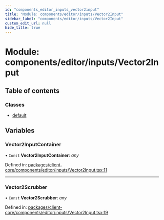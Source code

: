 ```yaml
---
id: "components_editor_inputs_vector2input"
title: "Module: components/editor/inputs/Vector2Input"
sidebar_label: "components/editor/inputs/Vector2Input"
custom_edit_url: null
hide_title: true
---
```


# Module: components/editor/inputs/Vector2Input

## Table of contents

### Classes

- [default](../classes/components_editor_inputs_vector2input.default.md)

## Variables

### Vector2InputContainer

• `Const` **Vector2InputContainer**: *any*

Defined in: [packages/client-core/components/editor/inputs/Vector2Input.tsx:11](https://github.com/xr3ngine/xr3ngine/blob/56376a778/packages/client-core/components/editor/inputs/Vector2Input.tsx#L11)

___

### Vector2Scrubber

• `Const` **Vector2Scrubber**: *any*

Defined in: [packages/client-core/components/editor/inputs/Vector2Input.tsx:19](https://github.com/xr3ngine/xr3ngine/blob/56376a778/packages/client-core/components/editor/inputs/Vector2Input.tsx#L19)
